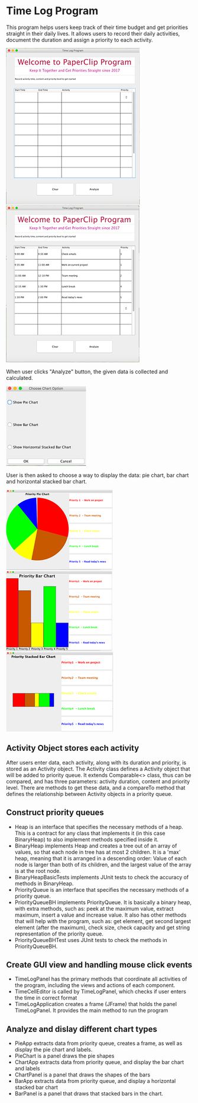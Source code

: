 # Time Log Program

This program helps users keep track of their time budget and get priorities straight in their daily lives. It allows users to record their daily activities, document the duration and assign a priority to each activity.

![](misc/begin.png)  ![](misc/filled.png)

When user clicks "Analyze" button, the given data is collected and calculated.

![](misc/options.png)

User is then asked to choose a way to display the data: pie chart, bar chart and horizontal stacked bar chart.

![](misc/pie.png) ![](misc/bar.png) ![](misc/horizontal.png)

## Activity Object stores each activity
After users enter data, each activity, along with its duration and priority, is stored as an Activity object. The Activity class defines a Activity object that will be added to priority queue. It extends Comparable<> class, thus can be compared, and has three parameters: activity duration, content and priority level. There are methods to get these data, and a compareTo method that defines the relationship between Activity objects in a priority queue.

## Construct priority queues

+ Heap is an interface that specifies the necessary methods of a heap. This is a contract for any class that implements it (in this case BinaryHeap) to also implement methods specified inside it. 
+ BinaryHeap implements Heap and creates a tree out of an array of values, so that each node in tree has at most 2 children. It is a 'max' heap, meaning that it is arranged in a descending order: Value of each node is larger than both of its children, and the largest value of the array is at the root node.
+ BinaryHeapBasicTests implements JUnit tests to check the accuracy of methods in BinaryHeap.
+ PriorityQueue is an interface that specifies the necessary methods of a priority queue.
+ PriorityQueueBH implements PriorityQueue. It is basically a binary heap, with extra methods, such as: peek at the maximum value, extract maximum, insert a value and increase value. It also has other methods that will help with the program, such as: get element, get second largest element (after the maximum), check size, check capacity and get string representation of the priority queue.
+ PriorityQueueBHTest uses JUnit tests to check the methods in PriorityQueueBH.

## Create GUI view and handling mouse click events

+ TimeLogPanel has the primary methods that coordinate all activities of the program, including the views and actions of each component.
+ TimeCellEditor is called by TimeLogPanel, which checks if user enters the time in correct format
+ TimeLogApplication creates a frame (JFrame) that holds the panel TimeLogPanel. It provides the main method to run the program

## Analyze and dislay different chart types

+ PieApp extracts data from priority queue, creates a frame, as well as display the pie chart and labels.
+ PieChart is a panel draws the pie shapes
+ ChartApp extracts data from priority queue, and display the bar chart and labels
+ ChartPanel is a panel that draws the shapes of the bars
+ BarApp extracts data from priority queue, and display a horizontal stacked bar chart 
+ BarPanel is a panel that draws that stacked bars in the chart.
